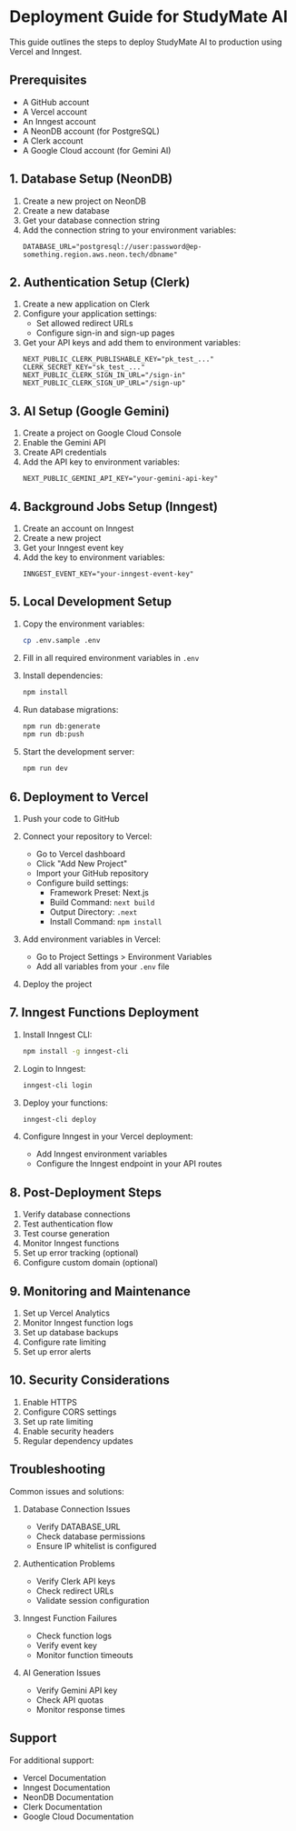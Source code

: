 # Deployment Guide for StudyMate AI

This guide outlines the steps to deploy StudyMate AI to production using Vercel and Inngest.

## Prerequisites

- A GitHub account
- A Vercel account
- An Inngest account
- A NeonDB account (for PostgreSQL)
- A Clerk account
- A Google Cloud account (for Gemini AI)

## 1. Database Setup (NeonDB)

1. Create a new project on NeonDB
2. Create a new database
3. Get your database connection string
4. Add the connection string to your environment variables:
   ```
   DATABASE_URL="postgresql://user:password@ep-something.region.aws.neon.tech/dbname"
   ```

## 2. Authentication Setup (Clerk)

1. Create a new application on Clerk
2. Configure your application settings:
   - Set allowed redirect URLs
   - Configure sign-in and sign-up pages
3. Get your API keys and add them to environment variables:
   ```
   NEXT_PUBLIC_CLERK_PUBLISHABLE_KEY="pk_test_..."
   CLERK_SECRET_KEY="sk_test_..."
   NEXT_PUBLIC_CLERK_SIGN_IN_URL="/sign-in"
   NEXT_PUBLIC_CLERK_SIGN_UP_URL="/sign-up"
   ```

## 3. AI Setup (Google Gemini)

1. Create a project on Google Cloud Console
2. Enable the Gemini API
3. Create API credentials
4. Add the API key to environment variables:
   ```
   NEXT_PUBLIC_GEMINI_API_KEY="your-gemini-api-key"
   ```

## 4. Background Jobs Setup (Inngest)

1. Create an account on Inngest
2. Create a new project
3. Get your Inngest event key
4. Add the key to environment variables:
   ```
   INNGEST_EVENT_KEY="your-inngest-event-key"
   ```

## 5. Local Development Setup

1. Copy the environment variables:

   ```bash
   cp .env.sample .env
   ```

2. Fill in all required environment variables in `.env`

3. Install dependencies:

   ```bash
   npm install
   ```

4. Run database migrations:

   ```bash
   npm run db:generate
   npm run db:push
   ```

5. Start the development server:
   ```bash
   npm run dev
   ```

## 6. Deployment to Vercel

1. Push your code to GitHub

2. Connect your repository to Vercel:

   - Go to Vercel dashboard
   - Click "Add New Project"
   - Import your GitHub repository
   - Configure build settings:
     - Framework Preset: Next.js
     - Build Command: `next build`
     - Output Directory: `.next`
     - Install Command: `npm install`

3. Add environment variables in Vercel:

   - Go to Project Settings > Environment Variables
   - Add all variables from your `.env` file

4. Deploy the project

## 7. Inngest Functions Deployment

1. Install Inngest CLI:

   ```bash
   npm install -g inngest-cli
   ```

2. Login to Inngest:

   ```bash
   inngest-cli login
   ```

3. Deploy your functions:

   ```bash
   inngest-cli deploy
   ```

4. Configure Inngest in your Vercel deployment:
   - Add Inngest environment variables
   - Configure the Inngest endpoint in your API routes

## 8. Post-Deployment Steps

1. Verify database connections
2. Test authentication flow
3. Test course generation
4. Monitor Inngest functions
5. Set up error tracking (optional)
6. Configure custom domain (optional)

## 9. Monitoring and Maintenance

1. Set up Vercel Analytics
2. Monitor Inngest function logs
3. Set up database backups
4. Configure rate limiting
5. Set up error alerts

## 10. Security Considerations

1. Enable HTTPS
2. Configure CORS settings
3. Set up rate limiting
4. Enable security headers
5. Regular dependency updates

## Troubleshooting

Common issues and solutions:

1. Database Connection Issues

   - Verify DATABASE_URL
   - Check database permissions
   - Ensure IP whitelist is configured

2. Authentication Problems

   - Verify Clerk API keys
   - Check redirect URLs
   - Validate session configuration

3. Inngest Function Failures

   - Check function logs
   - Verify event key
   - Monitor function timeouts

4. AI Generation Issues
   - Verify Gemini API key
   - Check API quotas
   - Monitor response times

## Support

For additional support:

- Vercel Documentation
- Inngest Documentation
- NeonDB Documentation
- Clerk Documentation
- Google Cloud Documentation
